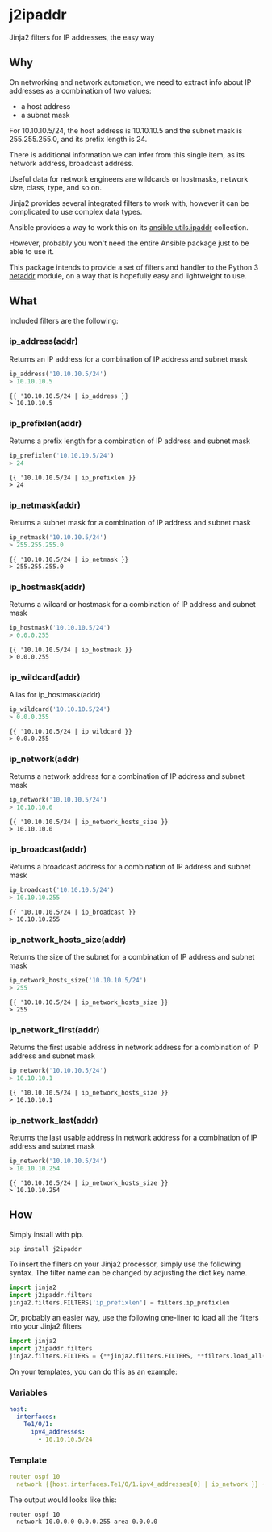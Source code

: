 # j2ipaddr

Jinja2 filters for IP addresses, the easy way

## Why

On networking and network automation, we need to extract info about IP addresses as a combination of two values:

- a host address
- a subnet mask

For 10.10.10.5/24, the host address is 10.10.10.5 and the subnet mask is 255.255.255.0, and its prefix length is 24.

There is additional information we can infer from this single item, as its network address, broadcast address.

Useful data for network engineers are wildcards or hostmasks, network size, class, type, and so on.

Jinja2 provides several integrated filters to work with, however it can be complicated to use complex data types.

Ansible provides a way to work this on its [ansible.utils.ipaddr](https://docs.ansible.com/ansible/latest/collections/ansible/utils/docsite/filters_ipaddr.html) collection.

However, probably you won't need the entire Ansible package just to be able to use it.

This package intends to provide a set of filters and handler to the Python 3 [netaddr](https://netaddr.readthedocs.io/en/latest/) module, on a way that is hopefully easy and lightweight to use.

## What

Included filters are the following:

### ip_address(addr)

Returns an IP address for a combination of IP address and subnet mask

``` Python
ip_address('10.10.10.5/24')
> 10.10.10.5
```

``` Jinja2
{{ '10.10.10.5/24 | ip_address }}
> 10.10.10.5
```

### ip_prefixlen(addr)

Returns a prefix length for a combination of IP address and subnet mask

``` Python
ip_prefixlen('10.10.10.5/24')
> 24
```

``` Jinja2
{{ '10.10.10.5/24 | ip_prefixlen }}
> 24
```

### ip_netmask(addr)

Returns a subnet mask for a combination of IP address and subnet mask

``` Python
ip_netmask('10.10.10.5/24')
> 255.255.255.0
```

``` Jinja2
{{ '10.10.10.5/24 | ip_netmask }}
> 255.255.255.0
```

### ip_hostmask(addr)

Returns a wilcard or hostmask for a combination of IP address and subnet mask

``` Python
ip_hostmask('10.10.10.5/24')
> 0.0.0.255
```

``` Jinja2
{{ '10.10.10.5/24 | ip_hostmask }}
> 0.0.0.255
```

### ip_wildcard(addr)

Alias for ip_hostmask(addr)

``` Python
ip_wildcard('10.10.10.5/24')
> 0.0.0.255
```

``` Jinja2
{{ '10.10.10.5/24 | ip_wildcard }}
> 0.0.0.255
```

### ip_network(addr)

Returns a network address for a combination of IP address and subnet mask

``` Python
ip_network('10.10.10.5/24')
> 10.10.10.0
```

``` Jinja2
{{ '10.10.10.5/24 | ip_network_hosts_size }}
> 10.10.10.0
```

### ip_broadcast(addr)

Returns a broadcast address for a combination of IP address and subnet mask

``` Python
ip_broadcast('10.10.10.5/24')
> 10.10.10.255
```

``` Jinja2
{{ '10.10.10.5/24 | ip_broadcast }}
> 10.10.10.255
```

### ip_network_hosts_size(addr)

Returns the size of the subnet for a combination of IP address and subnet mask

``` Python
ip_network_hosts_size('10.10.10.5/24')
> 255
```

``` Jinja2
{{ '10.10.10.5/24 | ip_network_hosts_size }}
> 255
```

### ip_network_first(addr)

Returns the first usable address in network address for a combination of IP address and subnet mask

``` Python
ip_network('10.10.10.5/24')
> 10.10.10.1
```

``` Jinja2
{{ '10.10.10.5/24 | ip_network_hosts_size }}
> 10.10.10.1
```

### ip_network_last(addr)

Returns the last usable address in network address for a combination of IP address and subnet mask

``` Python
ip_network('10.10.10.5/24')
> 10.10.10.254
```

``` Jinja2
{{ '10.10.10.5/24 | ip_network_hosts_size }}
> 10.10.10.254
```

## How

Simply install with pip.

``` Console
pip install j2ipaddr
```

To insert the filters on your Jinja2 processor, simply use the following syntax.
The filter name can be changed by adjusting the dict key name.

``` Python
import jinja2
import j2ipaddr.filters
jinja2.filters.FILTERS['ip_prefixlen'] = filters.ip_prefixlen
```

Or, probably an easier way, use the following one-liner to load all the filters into your Jinja2 filters

``` Python
import jinja2
import j2ipaddr.filters
jinja2.filters.FILTERS = {**jinja2.filters.FILTERS, **filters.load_all()}
```

On your templates, you can do this as an example:

### Variables

``` YAML
host:
  interfaces:
    Te1/0/1:
      ipv4_addresses:
        - 10.10.10.5/24
```

### Template

``` YAML
router ospf 10
  network {{host.interfaces.Te1/0/1.ipv4_addresses[0] | ip_network }} {{host.interfaces.Te1/0/1.ipv4_addresses[0] | ip_wildcard  }} area 0.0.0.0
```

The output would looks like this:

``` Text
router ospf 10
  network 10.0.0.0 0.0.0.255 area 0.0.0.0
```
